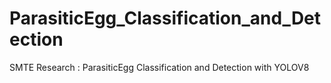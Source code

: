 # ParasiticEgg_Classification_and_Detection
SMTE Research : ParasiticEgg Classification and Detection with YOLOV8
